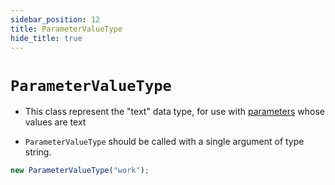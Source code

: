 ```yaml
---
sidebar_position: 12
title: ParameterValueType
hide_title: true
---
```


# `ParameterValueType`

- This class represent the "text" data type, for use with
  [parameters](/documentation/parameters/intro) whose values are text

- `ParameterValueType` should be called with a single argument of type string.

```js
new ParameterValueType("work");
```

